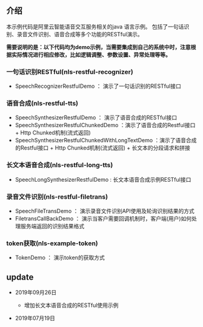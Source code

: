 
## 介绍
本示例代码是阿里云智能语音交互服务相关的java 语言示例。 包括了一句话识别、录音文件识别、语音合成等多个功能的RESTful演示。

**需要说明的是：以下代码均为demo示例，当需要集成到自己的系统中时，注意根据实际情况进行相应修改，比如逻辑调整、参数设置、异常处理等等。**

### 一句话识别RESTful(nls-restful-recognizer)
- SpeechRecognizerRestfulDemo ： 演示了一句话识别的RESTful接口

### 语音合成(nls-restful-tts)
- SpeechSynthesizerRestfulDemo ： 演示了语音合成的RESTful接口
- SpeechSynthesizerRestfulChunkedDemo ：演示了语音合成的Restful接口 + Http Chunked机制(流式返回)
- SpeechSynthesizerRestfulChunkedWithLongTextDemo ：演示了语音合成的Restful接口 + Http Chunked机制(流式返回) + 长文本的分段请求和拼接

### 长文本语音合成(nls-restful-long-tts)
- SpeechLongSynthesizerRestfulDemo : 长文本语音合成示例RESTful接口

### 录音文件识别(nls-restful-filetrans)
- SpeechFileTransDemo ： 演示录音文件识别API使用及轮询识别结果的方式
- FiletransCallBackDemo ： 演示当客户需要回调机制时，客户端(用户)如何处理服务端返回的识别结果格式

### token获取(nls-example-token)
- TokenDemo ： 演示token的获取方式

## update
- 2019年09月26日
    - 增加长文本语音合成的RESTful使用示例

- 2019年07月19日